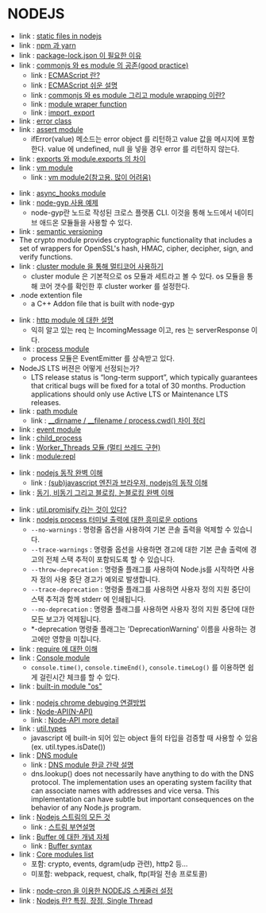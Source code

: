 # NODEJS
<!-- 2023.10.14 -->
- link : [static files in nodejs](https://m.blog.naver.com/PostView.naver?isHttpsRedirect=true&blogId=pjok1122&logNo=221545195520)
- link : [npm 과 yarn](https://cloud-allstudy.tistory.com/958)
- link : [package-lock.json 이 필요한 이유](https://jihyundev.tistory.com/21)
- link : [commonjs 와 es module 의 공존(good practice)](https://toss.tech/article/commonjs-esm-exports-field)
    - link : [ECMAScript 란?](https://sumini.dev/til/006-ecmascript/)
    - link : [ECMAScript 쉬운 설명](https://wormwlrm.github.io/2018/10/03/What-is-the-difference-between-javascript-and-ecmascript.html)
    - link : [commonjs 와 es module 그리고 module wrapping 이란?](https://heekangpark.github.io/node.js/nodejs-modules)
    - link : [module wraper function](https://velog.io/@vekkary/exports%EC%99%80-module.exports)
    - link : [import, export](https://inpa.tistory.com/entry/JS-%F0%9F%93%9A-%EB%AA%A8%EB%93%88-%EC%82%AC%EC%9A%A9%ED%95%98%EA%B8%B0-import-export-%EC%A0%95%EB%A6%AC)
- link : [error class](https://nodejs.org/api/errors.html)
- link : [assert module](https://www.geeksforgeeks.org/node-js-assert-iferror-function/?ref=lbp)
    - ifError(value) 메소드는 error object 를 리턴하고 value 값을 메시지에 포함한다. value 에 undefined, null 을 넣을 경우 error 를 리턴하지 않는다.
- link : [exports 와 module.exports 의 차이](https://dydals5678.tistory.com/97)
- link : [vm module](https://homzzang.com/b/njs-62)
    - link : [vm module2(참고용. 많이 어려움)](https://core-research-team.github.io/2023-03-29/Nodejs-VM-Sandbox-Breakout)
<!-- 2023.10.13 -->
- link : [async_hooks module](https://runebook.dev/ko/docs/node/async_hooks)
- link : [node-gyp 사용 예제](https://m.blog.naver.com/pjt3591oo/220781916699)
    - node-gyp란 노드로 작성된 크로스 플랫폼 CLI. 이것을 통해 노드에서 네이티브 애드온 모듈들을 사용할 수 있다.
- link : [semantic versioning](https://jake-seo-dev.tistory.com/283)
- The crypto module provides cryptographic functionality that includes a set of wrappers for OpenSSL's hash, HMAC, cipher, decipher, sign, and verify functions.
- link : [cluster module 을 통해 멀티코어 사용하기](https://inpa.tistory.com/entry/NODE-%F0%9F%93%9A-cluster-%EB%AA%A8%EB%93%88-%EC%BD%94%EC%96%B4%EB%A5%BC-%EC%B6%94%EA%B0%80%EB%A1%9C-%EC%82%AC%EC%9A%A9)
    - cluster module 은 기본적으로 os 모듈과 세트라고 볼 수 있다. os 모듈을 통해 코어 갯수를 확인한 후 cluster worker 를 설정한다.
- .node extention file
    - a C++ Addon file that is built with node-gyp
<!-- 2023.10.12 -->
- link : [http module 에 대한 설명](https://sjh836.tistory.com/84)
    - 익히 알고 있는 req 는 IncomingMessage 이고, res 는 serverResponse 이다.
- link : [process module](https://nodejs.org/api/process.html)
    - process 모듈은 EventEmitter 를 상속받고 있다.
- NodeJS LTS 버젼은 어떻게 선정되는가?
    - LTS release status is “long-term support”, which typically guarantees that critical bugs will be fixed for a total of 30 months. Production applications should only use Active LTS or Maintenance LTS releases.
- link : [path module](https://inpa.tistory.com/entry/NODE-%F0%9F%93%9A-Path-%EB%AA%A8%EB%93%88-%F0%9F%A7%B7-%EA%B2%BD%EB%A1%9C-%EC%A0%9C%EC%96%B4)
    - link : [__dirname / __filename / process.cwd() 차이 정리](https://inpa.tistory.com/entry/NODE-%F0%9F%93%9A-dirname-filename-processcwd-%EC%B0%A8%EC%9D%B4-%EC%A0%95%EB%A6%AC)
- link : [event module](https://inpa.tistory.com/entry/NODE-%F0%9F%93%9A-require-%EB%AA%A8%EB%93%88)
- link : [child_process](https://inpa.tistory.com/entry/NODE-%F0%9F%93%9A-childprocess-%EB%AA%A8%EB%93%88)
- link : [Worker_Threads 모듈 (멀티 쓰레드 구현)](https://inpa.tistory.com/entry/NODE-%F0%9F%93%9A-workerthreads-%EB%AA%A8%EB%93%88?category=890802)
- link : [module:repl](https://runebook.dev/ko/docs/node/repl)<!-- 링크 유실 -->
<!-- 2023.10.11 -->
- link : [nodejs 동작 완벽 이해](https://www.builder.io/blog/visual-guide-to-nodejs-event-loop)
    - link : [(sub)javascript 엔진과 브라우저, nodejs의 동작 이해](https://inpa.tistory.com/entry/%F0%9F%94%84-%EC%9E%90%EB%B0%94%EC%8A%A4%ED%81%AC%EB%A6%BD%ED%8A%B8-%EC%9D%B4%EB%B2%A4%ED%8A%B8-%EB%A3%A8%ED%94%84-%EA%B5%AC%EC%A1%B0-%EB%8F%99%EC%9E%91-%EC%9B%90%EB%A6%AC)
- link : [동기, 비동기 그리고 블로킹, 논블로킹 완벽 이해](https://inpa.tistory.com/entry/%F0%9F%91%A9%E2%80%8D%F0%9F%92%BB-%EB%8F%99%EA%B8%B0%EB%B9%84%EB%8F%99%EA%B8%B0-%EB%B8%94%EB%A1%9C%ED%82%B9%EB%85%BC%EB%B8%94%EB%A1%9C%ED%82%B9-%EA%B0%9C%EB%85%90-%EC%A0%95%EB%A6%AC)
<!-- 2023.10.10 -->
- link : [util.promisify 라는 것이 있다?](https://helloinyong.tistory.com/94)
- link : [nodejs process 터미널 출력에 대한 흥미로운 options](https://runebook.dev/ko/docs/node/process)
    - `--no-warnings` : 명령줄 옵션을 사용하여 기본 콘솔 출력을 억제할 수 있습니다.
    - `--trace-warnings` : 명령줄 옵션을 사용하면 경고에 대한 기본 콘솔 출력에 경고의 전체 스택 추적이 포함되도록 할 수 있습니다.
    - `--throw-deprecation` : 명령줄 플래그를 사용하여 Node.js를 시작하면 사용자 정의 사용 중단 경고가 예외로 발생합니다.
    - `--trace-deprecation` : 명령줄 플래그를 사용하면 사용자 정의 지원 중단이 스택 추적과 함께 stderr 에 인쇄됩니다.
    - `--no-deprecation` : 명령줄 플래그를 사용하면 사용자 정의 지원 중단에 대한 모든 보고가 억제됩니다.
    - *-deprecation 명령줄 플래그는 'DeprecationWarning' 이름을 사용하는 경고에만 영향을 미칩니다.
- link : [require 에 대한 이해](https://jongmin92.github.io/2017/07/13/Node/require/)
- link : [Console module](https://nodejs.org/api/console.html)
    - `console.time()`, `console.timeEnd()`, `console.timeLog()` 를 이용하면 쉽게 걸린시간 체크를 할 수 있다. 
- link : [built-in module "os"](https://coderrocketfuel.com/article/get-the-number-of-system-cpu-cores-using-node-js)
<!-- 2023.10.09 -->
- link : [nodejs chrome debuging 연결방법](https://blog.outsider.ne.kr/1307)
- link : [Node-API(N-API)](https://m.blog.naver.com/remocon33/221580633458)
    - link : [Node-API more detail](https://runebook.dev/ko/docs/node/n-api)
- link : [util.types](https://nodejs.org/api/util.html#utiltypes)
    - javascript 에 built-in 되어 있는 object 들의 타입을 검증할 때 사용할 수 있음(ex. util.types.isDate())
- link : [DNS module](https://nodejs.org/api/dns.html)
    - link : [DNS module 한글 간략 설명](https://homzzang.com/b/njs-42)
    - dns.lookup() does not necessarily have anything to do with the DNS protocol. The implementation uses an operating system facility that can associate names with addresses and vice versa. This implementation can have subtle but important consequences on the behavior of any Node.js program.
- link : [Nodejs 스트림의 모든 것](https://fedevelopers.github.io/tech.description/node-js-stream-everything-you-have-to-know/)
    - link : [스트림 부연설명](https://velog.io/@moongq/Stream-Nodejs)
- link : [Buffer 에 대한 개념 자체](https://tk-one.github.io/2018/08/28/nodejs-buffer/)
    - link : [Buffer syntax](https://yceffort.kr/2021/10/understanding-of-nodejs-buffer)
- link : [Core modules list](https://flaviocopes.com/node-core-modules/)
    - 포함: crypto, events, dgram(udp 관련), http2 등...
    - 미포함: webpack, request, chalk, ftp(파일 전송 프로토콜)
<!-- 2023.10.07 -->
- link : [node-cron 을 이용한 NODEJS 스케줄러 설정](https://miiingo.tistory.com/180)
- link : [Nodejs 란? 특징, 장점, Single Thread](https://m.blog.naver.com/hhw1990/221394005779)